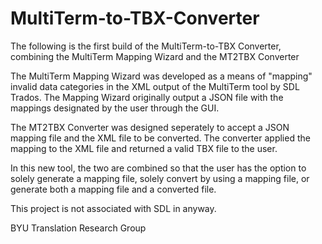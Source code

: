 # MultiTerm-to-TBX-Converter

The following is the first build of the MultiTerm-to-TBX Converter, combining the MultiTerm Mapping Wizard and the MT2TBX Converter

The MultiTerm Mapping Wizard was developed as a means of "mapping" invalid data categories in the XML output of the MultiTerm tool by SDL
Trados. The Mapping Wizard originally output a JSON file with the mappings designated by the user through the GUI.

The MT2TBX Converter was designed seperately to accept a JSON mapping file and the XML file to be converted. The converter applied the
mapping to the XML file and returned a valid TBX file to the user.

In this new tool, the two are combined so that the user has the option to solely generate a mapping file, solely convert by using a
mapping file, or generate both a mapping file and a converted file. 

This project is not associated with SDL in anyway.

BYU Translation Research Group
